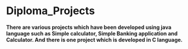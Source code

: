 # Diploma_Projects

**There are various projects which have been developed using java language such as Simple calculator, Simple Banking application and Calculator. And there is one project which is developed in C language.**


